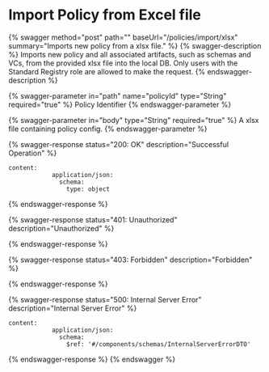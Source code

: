 # Import Policy from Excel file

{% swagger method="post" path="" baseUrl="/policies/import/xlsx" summary="Imports new policy from a xlsx file." %}
{% swagger-description %}
Imports new policy and all associated artifacts, such as schemas and VCs, from the provided xlsx file into the local DB. Only users with the Standard Registry role are allowed to make the request.
{% endswagger-description %}

{% swagger-parameter in="path" name="policyId" type="String" required="true" %}
Policy Identifier
{% endswagger-parameter %}

{% swagger-parameter in="body" type="String" required="true" %}
A xlsx file containing policy config.
{% endswagger-parameter %}

{% swagger-response status="200: OK" description="Successful Operation" %}
```
content:
            application/json:
              schema:
                type: object
```
{% endswagger-response %}

{% swagger-response status="401: Unauthorized" description="Unauthorized" %}

{% endswagger-response %}

{% swagger-response status="403: Forbidden" description="Forbidden" %}

{% endswagger-response %}

{% swagger-response status="500: Internal Server Error" description="Internal Server Error" %}
```
content:
            application/json:
              schema:
                $ref: '#/components/schemas/InternalServerErrorDTO'
```
{% endswagger-response %}
{% endswagger %}
